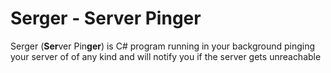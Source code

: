# Serger - Server Pinger
Serger (**Ser**ver Pin**ger**) is C# program running in your background pinging your server of of any kind and will notify you if the server gets unreachable
